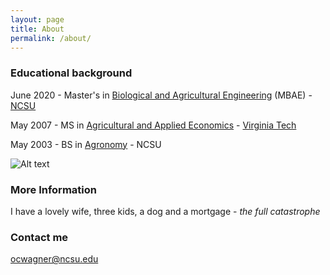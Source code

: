 ```yaml
---
layout: page
title: About
permalink: /about/
---
```


### Educational background

June 2020 - Master's in [Biological and Agricultural Engineering](https://www.bae.ncsu.edu/) (MBAE) - [NCSU](https://www.ncsu.edu/)

May 2007 - MS in [Agricultural and Applied Economics](https://aaec.vt.edu/) - [Virginia Tech](https://vt.edu/)

May 2003 - BS in [Agronomy](https://cals.ncsu.edu/crop-and-soil-sciences/) - NCSU

![Alt text](/Users/ocwag/OneDrive/Desktop/Stat_for_Data_Science/Module_3/ncsu.png)

### More Information

I have a lovely wife, three kids, a dog and a mortgage - *the full catastrophe*

### Contact me

[ocwagner@ncsu.edu](mailto:ocwagner@ncsu.edu)
